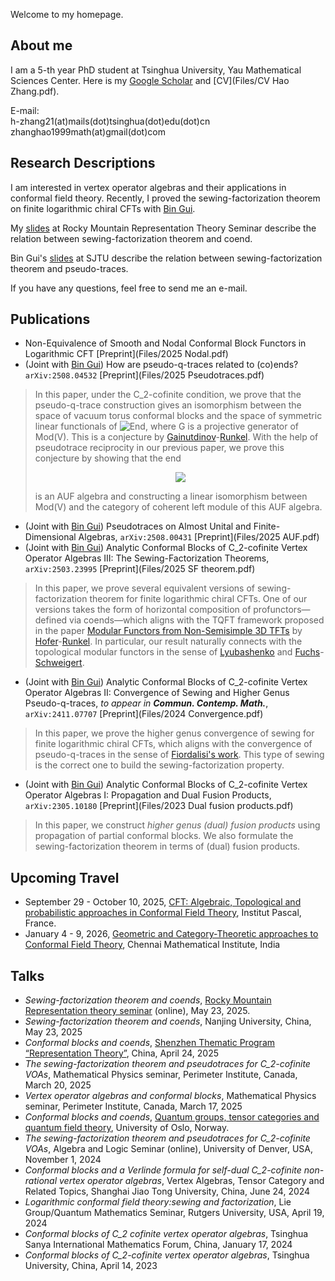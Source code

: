 Welcome to my homepage.

## About me

I am a 5-th year PhD student at Tsinghua University, Yau Mathematical Sciences Center. Here is my [Google Scholar](https://scholar.google.com/citations?user=-IJjsjcAAAAJ&hl=en&oi=sra) and [CV](Files/CV Hao Zhang.pdf).

E-mail: <br>
h-zhang21(at)mails(dot)tsinghua(dot)edu(dot)cn <br>
zhanghao1999math(at)gmail(dot)com

##  Research Descriptions

I am interested in vertex operator algebras and their applications in conformal field theory. Recently, I proved the sewing-factorization theorem on finite logarithmic chiral CFTs with [Bin Gui](https://binguimath.github.io). 

My [slides](Files/2025.Rocky.Mountain.pdf) at Rocky Mountain Representation Theory Seminar describe the relation between sewing-factorization theorem and coend.

Bin Gui's [slides](Files/2025_SJTU.pdf) at SJTU describe the relation between sewing-factorization theorem and pseudo-traces.

If you have any questions, feel free to send me an e-mail.


## Publications

- Non-Equivalence of Smooth and Nodal Conformal Block Functors in Logarithmic CFT [Preprint](Files/2025 Nodal.pdf)
- (Joint with [Bin Gui](https://binguimath.github.io)) How are pseudo-q-traces related to (co)ends? `arXiv:2508.04532` [Preprint](Files/2025 Pseudotraces.pdf)
> In this paper, under the C_2-cofinite condition, we prove that the pseudo-q-trace construction gives an isomorphism between the space of vacuum torus conformal blocks and the space of symmetric linear functionals of ![End](https://latex.codecogs.com/svg.image?\mathrm{End}_{\mathbb%20V}(\mathbb%20G)), where G is a projective generator of Mod(V). This is a conjecture by [Gainutdinov](https://www.researchgate.net/profile/Azat-Gainutdinov-2)-[Runkel](https://www.math.uni-hamburg.de/home/runkel/). With the help of pseudotrace reciprocity in our previous paper, we prove this conjecture by showing that the end
> <p align="center"> <img src="https://latex.codecogs.com/svg.image?\int_{\mathbb%20X\in%20\mathrm{Mod}(\mathbb%20V)}\mathbb%20X\otimes%20\mathbb%20X'\in%20\mathrm{Mod}(\mathbb%20V\otimes%20\mathbb%20V)"> </p>
>  is an AUF algebra and constructing a linear isomorphism between Mod(V) and the category of coherent left module of this AUF algebra. 
- (Joint with [Bin Gui](https://binguimath.github.io)) Pseudotraces on Almost Unital and Finite-Dimensional Algebras, `arXiv:2508.00431` [Preprint](Files/2025 AUF.pdf)
- (Joint with [Bin Gui](https://binguimath.github.io)) Analytic Conformal Blocks of C_2-cofinite Vertex Operator Algebras III: The Sewing-Factorization Theorems, `arXiv:2503.23995` [Preprint](Files/2025 SF theorem.pdf)
> In this paper, we prove several equivalent versions of sewing-factorization theorem for finite logarithmic chiral CFTs. One of our versions takes the form of horizontal composition of profunctors—defined via coends—which aligns with the TQFT framework proposed in the paper [Modular Functors from Non-Semisimple 3D TFTs](https://arxiv.org/abs/2405.18038) by [Hofer](https://aaron-hofer.github.io/)-[Runkel](https://www.math.uni-hamburg.de/home/runkel/). In particular, our result naturally connects with the topological modular functors in the sense of [Lyubashenko](https://imath.kiev.ua/~lub/) and [Fuchs](https://jfuchs.hotell.kau.se/gen/cont.html)-[Schweigert](https://www.math.uni-hamburg.de/home/schweigert/).
- (Joint with [Bin Gui](https://binguimath.github.io)) Analytic Conformal Blocks of C_2-cofinite Vertex Operator Algebras II: Convergence of Sewing and Higher Genus Pseudo-q-traces, *to appear in **Commun. Contemp. Math.***, `arXiv:2411.07707` [Preprint](Files/2024 Convergence.pdf)
> In this paper, we prove the higher genus convergence of sewing for finite logarithmic chiral CFTs, which aligns with the convergence of pseudo-q-traces in the sense of [Fiordalisi's work](https://www.worldscientific.com/doi/abs/10.1142/S0219199716500267?srsltid=AfmBOoosN_gHU5tzp39SWui_HZLo2ZwTg5lBDEV2yM7OyTQZyRgC10i7). This type of sewing is the correct one to build the sewing-factorization property.
- (Joint with [Bin Gui](https://binguimath.github.io)) Analytic Conformal Blocks of C_2-cofinite Vertex Operator Algebras I: Propagation and Dual Fusion Products, `arXiv:2305.10180` [Preprint](Files/2023 Dual fusion products.pdf)
> In this paper, we construct *higher genus (dual) fusion products* using propagation of partial conformal blocks. We also formulate the sewing-factorization theorem in terms of (dual) fusion products. 

## Upcoming Travel

- September 29 - October 10, 2025, [CFT: Algebraic, Topological and probabilistic approaches in Conformal Field Theory](https://indico.ijclab.in2p3.fr/event/11570/), Institut Pascal, France.
- January 4 - 9, 2026, [Geometric and Category-Theoretic approaches to Conformal Field Theory](http://www.birs.ca/events/2026/5-day-workshops/26w5536), Chennai Mathematical Institute, India

## Talks

- *Sewing-factorization theorem and coends*, [Rocky Mountain Representation theory seminar](https://sites.google.com/view/rockymountainreptheory/home) (online), May 23, 2025.
- *Sewing-factorization theorem and coends*, Nanjing University, China, May 23, 2025
- *Conformal blocks and coends*, [Shenzhen Thematic Program “Representation Theory”](https://meeting.icm.sustech.edu.cn/2025/), China, April 24, 2025
- *The sewing-factorization theorem and pseudotraces for C_2-cofinite VOAs*, Mathematical Physics seminar, Perimeter Institute, Canada, March 20, 2025
- *Vertex operator algebras and conformal blocks*, Mathematical Physics seminar, Perimeter Institute, Canada, March 17, 2025
- *Conformal blocks and coends*, [Quantum groups, tensor categories and quantum field theory](https://www.mn.uio.no/math/english/research/groups/operator-algebras/events/conferences/qg-2025/), University of Oslo, Norway.
- *The sewing-factorization theorem and pseudotraces for C_2-cofinite VOAs*, Algebra and Logic Seminar (online), University of Denver, USA, November 1, 2024
- *Conformal blocks and a Verlinde formula for self-dual C_2-cofinite non-rational vertex operator algebras*, Vertex Algebras, Tensor Category and Related Topics, Shanghai Jiao Tong University, China, June 24, 2024
- *Logarithmic conformal field theory:sewing and factorization*, Lie Group/Quantum Mathematics Seminar, Rutgers University, USA, April 19, 2024
- *Conformal blocks of C_2 cofinite vertex operator algebras*, Tsinghua Sanya International Mathematics Forum, China, January 17, 2024
- *Conformal blocks of C_2-cofinite vertex operator algebras*, Tsinghua University, China, April 14, 2023




